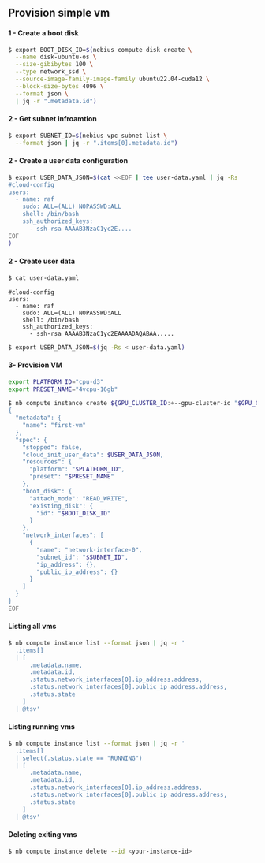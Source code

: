 ## Provision simple vm

#### 1 - Create a boot disk
```bash
$ export BOOT_DISK_ID=$(nebius compute disk create \
  --name disk-ubuntu-os \
  --size-gibibytes 100 \
  --type network_ssd \
  --source-image-family-image-family ubuntu22.04-cuda12 \
  --block-size-bytes 4096 \
  --format json \
  | jq -r ".metadata.id")
```

#### 2 - Get subnet infroamtion
```bash
$ export SUBNET_ID=$(nebius vpc subnet list \
  --format json | jq -r ".items[0].metadata.id")
```

#### 2 - Create a user data configuration
```bash
$ export USER_DATA_JSON=$(cat <<EOF | tee user-data.yaml | jq -Rs
#cloud-config
users:
  - name: raf
    sudo: ALL=(ALL) NOPASSWD:ALL
    shell: /bin/bash
    ssh_authorized_keys:
      - ssh-rsa AAAAB3NzaC1yc2E....
EOF
)
```

#### 2 - Create user data
```bash
$ cat user-data.yaml
```

```text
#cloud-config
users:
  - name: raf
    sudo: ALL=(ALL) NOPASSWD:ALL
    shell: /bin/bash
    ssh_authorized_keys:
      - ssh-rsa AAAAB3NzaC1yc2EAAAADAQABAA.....
```

```bash
$ export USER_DATA_JSON=$(jq -Rs < user-data.yaml)
```

#### 3- Provision VM
```bash
export PLATFORM_ID="cpu-d3"
export PRESET_NAME="4vcpu-16gb"
```

```bash
$ nb compute instance create ${GPU_CLUSTER_ID:+--gpu-cluster-id "$GPU_CLUSTER_ID"} - <<EOF
{
  "metadata": {
    "name": "first-vm"
  },
  "spec": {
    "stopped": false,
    "cloud_init_user_data": $USER_DATA_JSON,
    "resources": {
      "platform": "$PLATFORM_ID",
      "preset": "$PRESET_NAME"
    },
    "boot_disk": {
      "attach_mode": "READ_WRITE",
      "existing_disk": {
        "id": "$BOOT_DISK_ID"
      }
    },
    "network_interfaces": [
      {
        "name": "network-interface-0",
        "subnet_id": "$SUBNET_ID",
        "ip_address": {},
        "public_ip_address": {}
      }
    ]
  }
}
EOF
```

#### Listing all vms
```bash
$ nb compute instance list --format json | jq -r '
  .items[] 
  | [
      .metadata.name, 
      .metadata.id,
      .status.network_interfaces[0].ip_address.address, 
      .status.network_interfaces[0].public_ip_address.address, 
      .status.state
    ] 
  | @tsv'
```

#### Listing running vms
```bash
$ nb compute instance list --format json | jq -r '
  .items[] 
  | select(.status.state == "RUNNING") 
  | [
      .metadata.name, 
      .metadata.id,
      .status.network_interfaces[0].ip_address.address, 
      .status.network_interfaces[0].public_ip_address.address, 
      .status.state
    ] 
  | @tsv'
```

#### Deleting exiting vms
```bash
$ nb compute instance delete --id <your-instance-id>
```